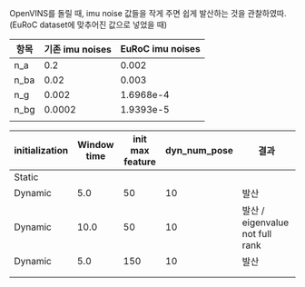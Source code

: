 OpenVINS를 돌릴 때, imu noise 값들을 작게 주면 쉽게 발산하는 것을 관찰하였따. 
(EuRoC dataset에 맞추어진 값으로 넣었을 때)

| 항목   | 기존 imu noises | EuRoC imu noises |
| ---- | ------------- | ---------------- |
| n_a  | 0.2           | 0.002<br>        |
| n_ba | 0.02          | 0.003<br>        |
| n_g  | 0.002         | 1.6968e-4        |
| n_bg | 0.0002        | 1.9393e-5        |
|      |               |                  |

| initialization | Window time | init max feature | dyn_num_pose | 결과                            |
| -------------- | ----------- | ---------------- | ------------ | ----------------------------- |
| Static         |             |                  |              |                               |
| Dynamic        | 5.0         | 50               | 10           | 발산                            |
| Dynamic        | 10.0        | 50               | 10           | 발산 / eigenvalue not full rank |
| Dynamic        | 5.0         | 150              | 10           | 발산                            |
|                |             |                  |              |                               |
|                |             |                  |              |                               |

